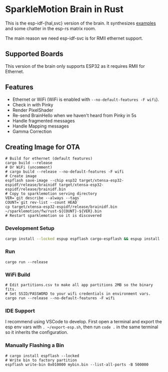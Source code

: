 # SparkleMotion Brain in Rust

This is the esp-idf-\{hal,svc\} version of the brain. It synthesizes
[examples](https://github.com/esp-rs/esp-idf-svc/blob/e0d9c76e83122ac991526a6c6f296b12cf698258/examples/tcp_async.rs)
and some chatter in the esp-rs matrix room.

The main reason we need esp-idf-svc is for RMII ethernet support.

## Supported Boards

This version of the brain only supports ESP32 as it requires RMII for Ethernet.

## Features

- Ethernet or WiFi (WiFi is enabled with `--no-default-features -F wifi`).
- Check in with Pinky
- Render PixelShader
- Re-send BrainHello when we haven't heard from Pinky in 5s
- Handle fragmented messages
- Handle Mapping messages
- Gamma Correction

## Creating Image for OTA

```
# Build for ethernet (default features)
cargo build --release
# Or WiFi (uncomment)
# cargo build --release --no-default-features -F wifi
# Create image
espflash save-image --chip esp32 target/xtensa-esp32-espidf/release/brainidf target/xtensa-esp32-espidf/release/brainidf.bin
# Copy to sparklemotion serving directory
VER=`git describe --always --tags`
COUNT=`git rev-list --count HEAD`
cp target/xtensa-esp32-espidf/release/brainidf.bin ~/sparklemotion/fw/rust-${COUNT}-${VER}.bin
# Restart sparklemotion so it is discovered
```

### Development Setup

```bash
cargo install --locked espup espflash cargo-espflash && espup install -v 1.88.0 && . ~/export-esp.sh
```

### Run

```
cargo run --release
```

### WiFi Build

```
# Edit partitions.csv to make all app partitions 2MB so the binary fits.
# Set SSID/PASSWORD to your wifi credentials in environment vars.
cargo run --release --no-default-features -F wifi
```

### IDE Support

I recommend using VSCode to develop. First open a terminal and export the esp
env vars with `. ~/export-esp.sh`, then run `code .` in the same terminal so it
inherits the configuration.

### Manually Flashing a Bin

```
# cargo install espflash --locked
# Write bin to factory partition
espflash write-bin 0x010000 mybin.bin --list-all-ports -B 500000
```
